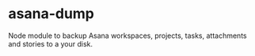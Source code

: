 # asana-dump
Node module to backup Asana workspaces, projects, tasks, attachments and stories to a your disk.